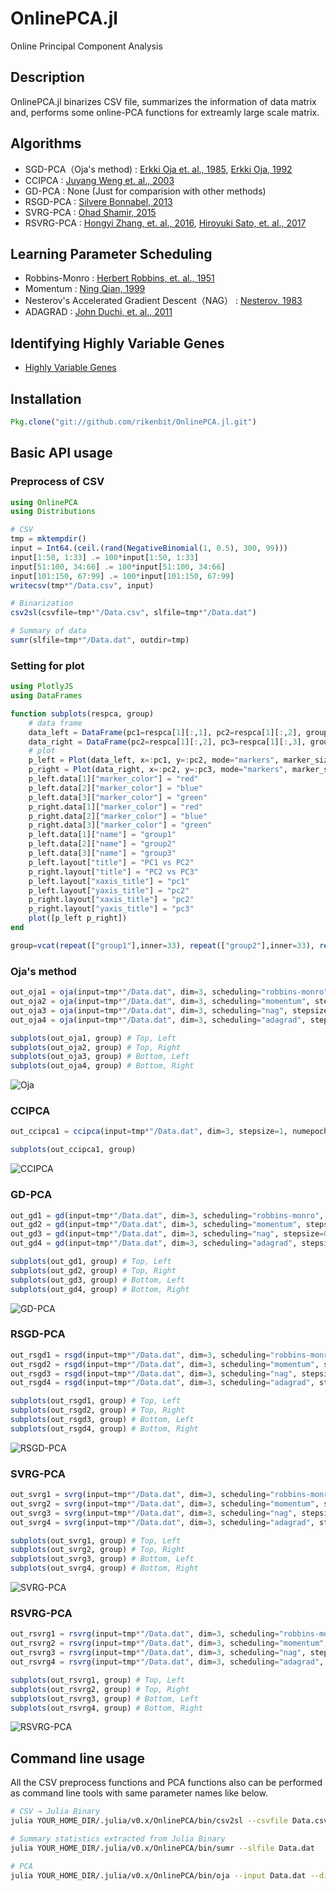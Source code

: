 # OnlinePCA.jl
Online Principal Component Analysis

## Description
OnlinePCA.jl binarizes CSV file, summarizes the information of data matrix and, performs some online-PCA functions for extreamly large scale matrix.

## Algorithms
- SGD-PCA（Oja's method) : [Erkki Oja et. al., 1985](https://www.sciencedirect.com/science/article/pii/0022247X85901313), [Erkki Oja, 1992](https://www.sciencedirect.com/science/article/pii/S0893608005800899)
- CCIPCA : [Juyang Weng et. al., 2003](http://citeseerx.ist.psu.edu/viewdoc/download?doi=10.1.1.7.5665&rep=rep1&type=pdf)
- GD-PCA : None (Just for comparision with other methods)
- RSGD-PCA : [Silvere Bonnabel, 2013](https://arxiv.org/abs/1111.5280)
- SVRG-PCA : [Ohad Shamir, 2015](http://proceedings.mlr.press/v37/shamir15.pdf)
- RSVRG-PCA : [Hongyi Zhang, et. al., 2016](http://papers.nips.cc/paper/6515-riemannian-svrg-fast-stochastic-optimization-on-riemannian-manifolds.pdf), [Hiroyuki Sato, et. al., 2017](https://arxiv.org/abs/1702.05594)

## Learning Parameter Scheduling
- Robbins-Monro : [Herbert Robbins, et. al., 1951](https://projecteuclid.org/download/pdf_1/euclid.aoms/1177729586)
- Momentum : [Ning Qian, 1999](http://citeseerx.ist.psu.edu/viewdoc/download?doi=10.1.1.57.5612&rep=rep1&type=pdf)
- Nesterov's Accelerated Gradient Descent（NAG） : [Nesterov, 1983](https://scholar.google.com/scholar?cluster=9343343034975135646&hl=en&oi=scholarr)
- ADAGRAD : [John Duchi, et. al., 2011](http://www.jmlr.org/papers/volume12/duchi11a/duchi11a.pdf)

## Identifying Highly Variable Genes
- [Highly Variable Genes](http://pklab.med.harvard.edu/scw2014/subpop_tutorial.html)

## Installation
<!-- ```julia
julia> Pkg.add("OnlinePCA")
```
 -->
```julia
Pkg.clone("git://github.com/rikenbit/OnlinePCA.jl.git")
```

## Basic API usage

### Preprocess of CSV
```julia
using OnlinePCA
using Distributions

# CSV
tmp = mktempdir()
input = Int64.(ceil.(rand(NegativeBinomial(1, 0.5), 300, 99)))
input[1:50, 1:33] .= 100*input[1:50, 1:33]
input[51:100, 34:66] .= 100*input[51:100, 34:66]
input[101:150, 67:99] .= 100*input[101:150, 67:99]
writecsv(tmp*"/Data.csv", input)

# Binarization
csv2sl(csvfile=tmp*"/Data.csv", slfile=tmp*"/Data.dat")

# Summary of data
sumr(slfile=tmp*"/Data.dat", outdir=tmp)
```

### Setting for plot
```julia
using PlotlyJS
using DataFrames

function subplots(respca, group)
	# data frame
	data_left = DataFrame(pc1=respca[1][:,1], pc2=respca[1][:,2], group=group)
	data_right = DataFrame(pc2=respca[1][:,2], pc3=respca[1][:,3], group=group)
	# plot
	p_left = Plot(data_left, x=:pc1, y=:pc2, mode="markers", marker_size=10, group=:group)
	p_right = Plot(data_right, x=:pc2, y=:pc3, mode="markers", marker_size=10, group=:group, showlegend=false)
	p_left.data[1]["marker_color"] = "red"
	p_left.data[2]["marker_color"] = "blue"
	p_left.data[3]["marker_color"] = "green"
	p_right.data[1]["marker_color"] = "red"
	p_right.data[2]["marker_color"] = "blue"
	p_right.data[3]["marker_color"] = "green"
	p_left.data[1]["name"] = "group1"
	p_left.data[2]["name"] = "group2"
	p_left.data[3]["name"] = "group3"
	p_left.layout["title"] = "PC1 vs PC2"
	p_right.layout["title"] = "PC2 vs PC3"
	p_left.layout["xaxis_title"] = "pc1"
	p_left.layout["yaxis_title"] = "pc2"
	p_right.layout["xaxis_title"] = "pc2"
	p_right.layout["yaxis_title"] = "pc3"
	plot([p_left p_right])
end

group=vcat(repeat(["group1"],inner=33), repeat(["group2"],inner=33), repeat(["group3"],inner=33))
```

### Oja's method
```julia
out_oja1 = oja(input=tmp*"/Data.dat", dim=3, scheduling="robbins-monro", stepsize=10, numepoch=10, rowmeanlist=tmp*"/Feature_LogMeans.csv")
out_oja2 = oja(input=tmp*"/Data.dat", dim=3, scheduling="momentum", stepsize=0.01, numepoch=10, rowmeanlist=tmp*"/Feature_LogMeans.csv")
out_oja3 = oja(input=tmp*"/Data.dat", dim=3, scheduling="nag", stepsize=0.01, numepoch=10, rowmeanlist=tmp*"/Feature_LogMeans.csv")
out_oja4 = oja(input=tmp*"/Data.dat", dim=3, scheduling="adagrad", stepsize=0.1, numepoch=10, rowmeanlist=tmp*"/Feature_LogMeans.csv")

subplots(out_oja1, group) # Top, Left
subplots(out_oja2, group) # Top, Right
subplots(out_oja3, group) # Bottom, Left
subplots(out_oja4, group) # Bottom, Right
```
![Oja](./docs/src/figure/oja.png)

### CCIPCA
```julia
out_ccipca1 = ccipca(input=tmp*"/Data.dat", dim=3, stepsize=1, numepoch=1, rowmeanlist=tmp*"/Feature_LogMeans.csv")

subplots(out_ccipca1, group)
```
![CCIPCA](./docs/src/figure/ccipca.png)

### GD-PCA
```julia
out_gd1 = gd(input=tmp*"/Data.dat", dim=3, scheduling="robbins-monro", stepsize=0.00001, numepoch=10, rowmeanlist=tmp*"/Feature_LogMeans.csv")
out_gd2 = gd(input=tmp*"/Data.dat", dim=3, scheduling="momentum", stepsize=0.000001, numepoch=10, rowmeanlist=tmp*"/Feature_LogMeans.csv")
out_gd3 = gd(input=tmp*"/Data.dat", dim=3, scheduling="nag", stepsize=0.0000001, numepoch=10, rowmeanlist=tmp*"/Feature_LogMeans.csv")
out_gd4 = gd(input=tmp*"/Data.dat", dim=3, scheduling="adagrad", stepsize=0.0000001, numepoch=10, rowmeanlist=tmp*"/Feature_LogMeans.csv")

subplots(out_gd1, group) # Top, Left
subplots(out_gd2, group) # Top, Right
subplots(out_gd3, group) # Bottom, Left
subplots(out_gd4, group) # Bottom, Right
```
![GD-PCA](./docs/src/figure/gd.png)

### RSGD-PCA
```julia
out_rsgd1 = rsgd(input=tmp*"/Data.dat", dim=3, scheduling="robbins-monro", stepsize=10, numepoch=10, rowmeanlist=tmp*"/Feature_LogMeans.csv")
out_rsgd2 = rsgd(input=tmp*"/Data.dat", dim=3, scheduling="momentum", stepsize=0.001, numepoch=10, rowmeanlist=tmp*"/Feature_LogMeans.csv")
out_rsgd3 = rsgd(input=tmp*"/Data.dat", dim=3, scheduling="nag", stepsize=0.001, numepoch=10, rowmeanlist=tmp*"/Feature_LogMeans.csv")
out_rsgd4 = rsgd(input=tmp*"/Data.dat", dim=3, scheduling="adagrad", stepsize=0.1, numepoch=10, rowmeanlist=tmp*"/Feature_LogMeans.csv")

subplots(out_rsgd1, group) # Top, Left
subplots(out_rsgd2, group) # Top, Right
subplots(out_rsgd3, group) # Bottom, Left
subplots(out_rsgd4, group) # Bottom, Right
```
![RSGD-PCA](./docs/src/figure/rsgd.png)

### SVRG-PCA
```julia
out_svrg1 = svrg(input=tmp*"/Data.dat", dim=3, scheduling="robbins-monro", stepsize=0.00001, numepoch=10, rowmeanlist=tmp*"/Feature_LogMeans.csv")
out_svrg2 = svrg(input=tmp*"/Data.dat", dim=3, scheduling="momentum", stepsize=0.00001, numepoch=10, rowmeanlist=tmp*"/Feature_LogMeans.csv")
out_svrg3 = svrg(input=tmp*"/Data.dat", dim=3, scheduling="nag", stepsize=0.00001, numepoch=10, rowmeanlist=tmp*"/Feature_LogMeans.csv")
out_svrg4 = svrg(input=tmp*"/Data.dat", dim=3, scheduling="adagrad", stepsize=0.000001, numepoch=10, rowmeanlist=tmp*"/Feature_LogMeans.csv")

subplots(out_svrg1, group) # Top, Left
subplots(out_svrg2, group) # Top, Right
subplots(out_svrg3, group) # Bottom, Left
subplots(out_svrg4, group) # Bottom, Right
```
![SVRG-PCA](./docs/src/figure/svrg.png)

### RSVRG-PCA
```julia
out_rsvrg1 = rsvrg(input=tmp*"/Data.dat", dim=3, scheduling="robbins-monro", stepsize=0.000001, numepoch=10, rowmeanlist=tmp*"/Feature_LogMeans.csv")
out_rsvrg2 = rsvrg(input=tmp*"/Data.dat", dim=3, scheduling="momentum", stepsize=0.000001, numepoch=10, rowmeanlist=tmp*"/Feature_LogMeans.csv")
out_rsvrg3 = rsvrg(input=tmp*"/Data.dat", dim=3, scheduling="nag", stepsize=0.000001, numepoch=10, rowmeanlist=tmp*"/Feature_LogMeans.csv")
out_rsvrg4 = rsvrg(input=tmp*"/Data.dat", dim=3, scheduling="adagrad", stepsize=0.000001, numepoch=10, rowmeanlist=tmp*"/Feature_LogMeans.csv")

subplots(out_rsvrg1, group) # Top, Left
subplots(out_rsvrg2, group) # Top, Right
subplots(out_rsvrg3, group) # Bottom, Left
subplots(out_rsvrg4, group) # Bottom, Right
```
![RSVRG-PCA](./docs/src/figure/rsvrg.png)

## Command line usage
All the CSV preprocess functions and PCA functions also can be performed as command line tools with same parameter names like below.

```bash
# CSV → Julia Binary
julia YOUR_HOME_DIR/.julia/v0.x/OnlinePCA/bin/csv2sl --csvfile Data.csv --slfile Data.dat

# Summary statistics extracted from Julia Binary
julia YOUR_HOME_DIR/.julia/v0.x/OnlinePCA/bin/sumr --slfile Data.dat

# PCA
julia YOUR_HOME_DIR/.julia/v0.x/OnlinePCA/bin/oja --input Data.dat --dim 3 --scheduling robbins-monro --stepsize 10, --numepoch 10 --rowmeanlist Feature_LogMeans.csv
```